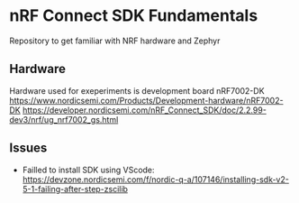 # nRF Connect SDK Fundamentals

Repository to get familiar with NRF hardware and Zephyr

## Hardware
Hardware used for exeperiments is development board nRF7002-DK
https://www.nordicsemi.com/Products/Development-hardware/nRF7002-DK
https://developer.nordicsemi.com/nRF_Connect_SDK/doc/2.2.99-dev3/nrf/ug_nrf7002_gs.html

## Issues
* Failled to install SDK using VScode: https://devzone.nordicsemi.com/f/nordic-q-a/107146/installing-sdk-v2-5-1-failing-after-step-zscilib


